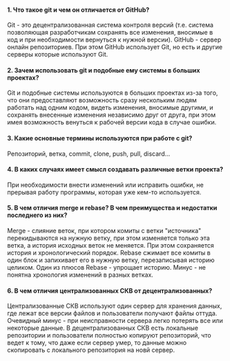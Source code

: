 #### 1. Что такое git и чем он отличается от GitHub?
Git - это децентрализованная система контроля версий (т.е. система позволяющая разработчикам сохранять все изменения, вносимые в код и при необходимости вернуться к нужной версии). GitHub - сервер онлайн репозиториев. При этом GitHub использует Git, но есть и другие серверы которые используют Git.

#### 2. Зачем использовать git и подобные ему системы в больших проектах?
Git  и подобные системы используются в больших проектах из-за того, что они предоставляют возможность сразу нескольким людям работать над одним кодом, видеть изменения, вносимые другими, и сохранять внесенные изменения независимо друг от друга, при этом имея возможность венуться к рабочей версии кода в случае ошибки.

#### 3. Какие основные термины используются при работе с git?
Репозиторий, ветка, commit, clone, push, pull, discard...

#### 4. В каких случаях имеет смысл создавать различные ветки проекта?
При необходимости внести изменений или исправить ошибки, не прерывая работу программы, которая уже кем-то используется.

#### 5. В чем отличия merge и rebase? В чем преимущества и недостатки последнего из них?
Merge - слияние веток, при котором комиты с ветки "источника" перекидываются на нужную ветку, при этом изменяется только эта ветка, а история исходных веток не меняется. При этом сохраняется история и хронологический порядок.
Rebase сжимает все комиты в один блок и запихивает его в нужную ветку, перезаписывая историю целиком. Один из плюсов Rebase - упрощает историю. Минус - не понятна хронология изменений в разных ветках.

#### 6. В чем отличия централизованных СКВ от децентрализованных?
Централизованные СКВ используют один сервер для хранения данных, где лежат все версии файлов и пользователи получают файлы оттуда. Очевидный минус - при неисправности сервера легко потерять все или некоторые данные. В децентрализованных СКВ есть локальные репозитории и пользователи полностью копируют репозиторий, что ведет к тому, что даже если сервер умер, то данные можно скопировать с локального репозитория на новй сервер. 
 
